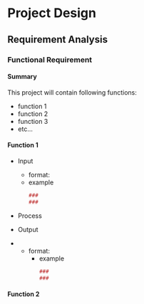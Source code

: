 # Project Design

## Requirement Analysis

### Functional Requirement

#### Summary

This project will contain following functions:
- function 1
- function 2
- function 3
- etc...

#### Function 1
- Input 
	- format:
	- example
		``` r
		### 
		### 
		```
	
- Process
- Output
- - format:
	- example
		``` r
		### 
		### 
		```
#### Function 2
<!--stackedit_data:
eyJoaXN0b3J5IjpbLTExODgxNTQzNjBdfQ==
-->